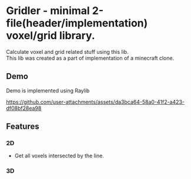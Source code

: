 
# Gridler - minimal 2-file(header/implementation) voxel/grid library.

Calculate voxel and grid related stuff using this lib.  
This lib was created as a part of implementation of a minecraft clone.

## Demo

Demo is implemented using Raylib

https://github.com/user-attachments/assets/da3bca64-58a0-41f2-a423-df08bf28ea98

## Features

### 2D
- Get all voxels intersected by the line.

### 3D

